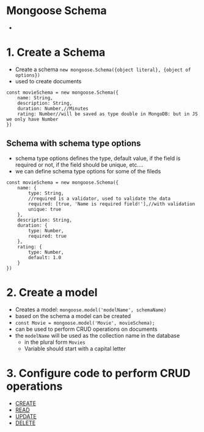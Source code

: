 # Mongoose Schema
- 
# 1. Create a Schema
- Create a schema `new mongoose.Schema({object literal}, {object of options})`
- used to create documents
```
const movieSchema = new mongoose.Schema({
    name: String,
    description: String,
    duration: Number,//Minutes
    rating: Number//will be saved as type double in MongoDB: but in JS we only have Number
})

```


## Schema with schema type options
- schema type options defines the type, default value, if the field is required or not, if the field should be unique, etc....
- we can define schema type options for some of the fileds
```
const movieSchema = new mongoose.Schema({
    name: {
        type: String,
        //required is a validator, used to validate the data
        required: [true, 'Name is required field!'],//with validation
        unique: true
    },
    description: String,
    duration: {
        type: Number,
        required: true
    },
    rating: {
        type: Number,
        default: 1.0
    }
})
```


# 2. Create a model 
- Creates a model: `mongoose.model('modelName', schemaName)`
- based on the schema a model can be created
- `const Movie = mongoose.model('Movie', movieSchema);`
- can be used to perform CRUD operations on documents
- the `modelName` will be used as the collection name in the database
    - in the plural form `Movies` 
    - Variable should start with a capital letter

# 3. Configure code to perform CRUD operations
- [CREATE](./CRUD/CREATE.md)
- [READ](./CRUD/READ.md)
- [UPDATE](./CRUD/UPDATE.md)
- [DELETE](./CRUD/DELETE.md)